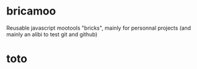# bricamoo
Reusable javascript mootools "bricks", mainly for personnal projects (and mainly an alibi to test git and github)

# toto
